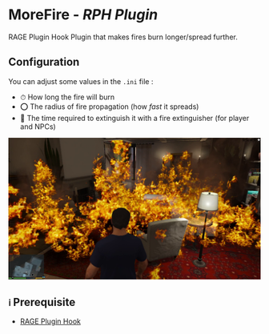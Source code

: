 ﻿# MoreFire - *RPH Plugin*

RAGE Plugin Hook Plugin that makes fires burn longer/spread further.

## Configuration
You can adjust some values in the `.ini` file :
- ⏱ How long the fire will burn
- ⭕ The radius of fire propagation (how *fast* it spreads)
- 🧯 The time required to extinguish it with a fire extinguisher (for player and NPCs)

![Overview screenshot](example.png)

## `ℹ` Prerequisite
- [RAGE Plugin Hook](https://ragepluginhook.net/Downloads.aspx)
